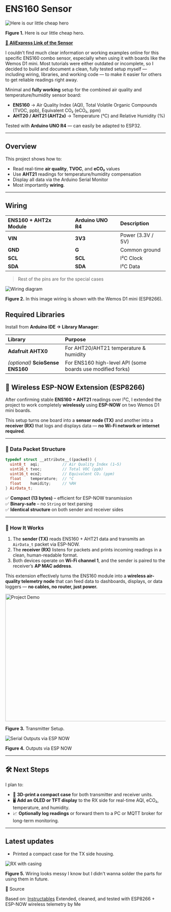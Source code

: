 # ENS160 Sensor

![Here is our little cheap hero ](images/FQR9R7ALR85VNX0.png)

**Figure 1.** Here is our little cheap hero.

[🛒 **AliExpress Link of the Sensor**](https://de.aliexpress.com/item/1005009070352900.html?spm=a2g0o.order_list.order_list_main.11.7e121802fccWTp&gatewayAdapt=glo2deu)


I couldn’t find much clear information or working examples online for this specific ENS160 combo sensor, especially when using it with boards like the Wemos D1 mini. Most tutorials were either outdated or incomplete, so I decided to build and document a clean, fully tested setup myself — including wiring, libraries, and working code — to make it easier for others to get reliable readings right away.

Minimal and **fully working** setup for the combined air quality and temperature/humidity sensor board:

- **ENS160** → Air Quality Index (AQI), Total Volatile Organic Compounds (TVOC, ppb), Equivalent CO₂ (eCO₂, ppm)  
- **AHT20 / AHT21 (AHT2x)** → Temperature (°C) and Relative Humidity (%)

Tested with **Arduino UNO R4** — can easily be adapted to ESP32.

---

## Overview

This project shows how to:
- Read real-time **air quality**, **TVOC**, and **eCO₂** values  
- Use **AHT21** readings for temperature/humidity compensation  
- Display all data via the Arduino Serial Monitor
- Most importantly **wiring**.
---

## Wiring

| ENS160 + AHT2x Module | Arduino UNO R4 | Description |
|:----------------------|:------------------------|:-------------|
| **VIN** | **3V3** | Power (3.3V / 5V) |
| **GND** | **G** | Common ground |
| **SCL** | **SCL** | I²C Clock |
| **SDA** | **SDA** | I²C Data |

> Rest of the pins are for the special cases

![Wiring diagram](images/FJPJ494LR97Z1RS.png)

**Figure 2.** In this image wiring is shown with the Wemos D1 mini (ESP8266).



## Required Libraries

Install from **Arduino IDE → Library Manager**:

| Library | Purpose |
|:--------|:---------|
| **Adafruit AHTX0** | For AHT20/AHT21 temperature & humidity |
| *(optional)* **ScioSense ENS160** | For ENS160 high-level API (some boards use modified forks) |

## 📡 Wireless ESP-NOW Extension (ESP8266)

After confirming stable **ENS160 + AHT21** readings over I²C, I extended the project to work completely 
**wirelessly** using **ESP-NOW** on two Wemos D1 mini boards.  

This setup turns one board into a **sensor node (TX)** and another into a **receiver (RX)** that logs and 
displays data — **no Wi-Fi network or internet required**.

---

### 🧱 Data Packet Structure

```cpp
typedef struct __attribute__((packed)) {
  uint8_t  aqi;          // Air Quality Index (1–5)
  uint16_t tvoc;         // Total VOC (ppb)
  uint16_t eco2;         // Equivalent CO₂ (ppm)
  float    temperature;  // °C
  float    humidity;     // %RH
} AirData_t;
```

✅ **Compact (13 bytes)** – efficient for ESP-NOW transmission  
✅ **Binary-safe** – no `String` or text parsing  
✅ **Identical structure** on both sender and receiver sides  

---

### 🧩 How It Works

1. The **sender (TX)** reads ENS160 + AHT21 data and transmits an `AirData_t` packet via ESP-NOW.
2. The **receiver (RX)** listens for packets and prints incoming readings in a clean, human-readable format.  
3. Both devices operate on **Wi-Fi channel 1**, and the sender is paired to the receiver’s **AP MAC address**.

This extension effectively turns the ENS160 module into a **wireless air-quality telemetry node** that can 
feed data to dashboards, displays, or data loggers — **no cables, no router, just power.**

<img src="images/IMG.jpeg" width="800" height="400" alt="Project Demo">

**Figure 3.** Transmitter Setup.



![Serial Outputs via ESP NOW ](images/results.png)

**Figure 4.** Outputs via ESP NOW


---

## 🛠️ Next Steps

I plan to:

- 🧾 **3D-print a compact case** for both transmitter and receiver units.  
- 🖥️ **Add an OLED or TFT display** to the RX side for real-time AQI, eCO₂, temperature, and humidity.  
- 📈 **Optionally log readings** or forward them to a PC or MQTT broker for long-term monitoring.
-----------

## Latest updates

- Printed a compact case for the TX side housing. 

![RX with casing](images/RX_final.jpeg)

**Figure 5.** Wiring looks messy I know but I didn't wanna solder the parts for using them in future.

📘 Source

Based on: [Instructables](https://www.instructables.com/ENS160-AHT21-Sensor-for-Arduino/)
Extended, cleaned, and tested with ESP8266 + ESP-NOW wireless telemetry by Me
